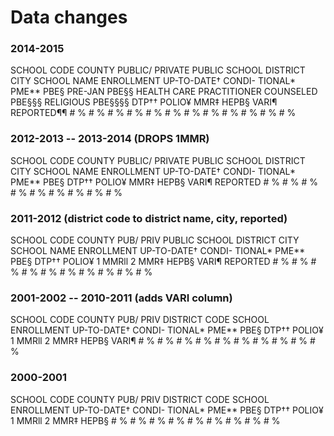 

# Data changes

### 2014-2015
SCHOOL CODE COUNTY  PUBLIC/  PRIVATE  PUBLIC SCHOOL DISTRICT  CITY  SCHOOL NAME ENROLLMENT  UP-TO-DATE†   CONDI- TIONAL*    PME**   PBE§    PRE-JAN PBE§§     HEALTH CARE PRACTITIONER COUNSELED PBE§§§     RELIGIOUS PBE§§§§     DTP††   POLIO¥    MMR‡    HEPB§   VARI¶   REPORTED¶¶
              # % # % # % # % # % # % # % # % # % # % # % # % 

### 2012-2013 -- 2013-2014 (DROPS 1MMR)
SCHOOL CODE COUNTY  PUBLIC/  PRIVATE  PUBLIC SCHOOL DISTRICT  CITY  SCHOOL NAME ENROLLMENT  UP-TO-DATE†   CONDI- TIONAL*    PME**   PBE§    DTP††   POLIO¥    MMR‡    HEPB§   VARI¶   REPORTED
              # % # % # % # % # % # % # % # % # %               


### 2011-2012 (district code to district name, city, reported)
SCHOOL CODE COUNTY  PUB/ PRIV PUBLIC SCHOOL DISTRICT  CITY  SCHOOL NAME ENROLLMENT  UP-TO-DATE†   CONDI- TIONAL*    PME**   PBE§    DTP††   POLIO¥    1 MMRll     2 MMR‡    HEPB§   VARI¶   REPORTED
              # % # % # % # % # % # % # % # % # % # % 


### 2001-2002 -- 2010-2011 (adds VARI column)

SCHOOL CODE COUNTY  PUB/ PRIV DISTRICT CODE SCHOOL  ENROLLMENT  UP-TO-DATE†   CONDI- TIONAL*    PME**   PBE§    DTP††   POLIO¥    1 MMRll     2 MMR‡    HEPB§   VARI¶ 
            # % # % # % # % # % # % # % # % # % # %

### 2000-2001

SCHOOL CODE COUNTY  PUB/ PRIV DISTRICT CODE SCHOOL  ENROLLMENT  UP-TO-DATE†   CONDI- TIONAL*    PME**   PBE§    DTP††   POLIO¥    1 MMRll     2 MMR‡    HEPB§ 
            # % # % # % # % # % # % # % # % # %



